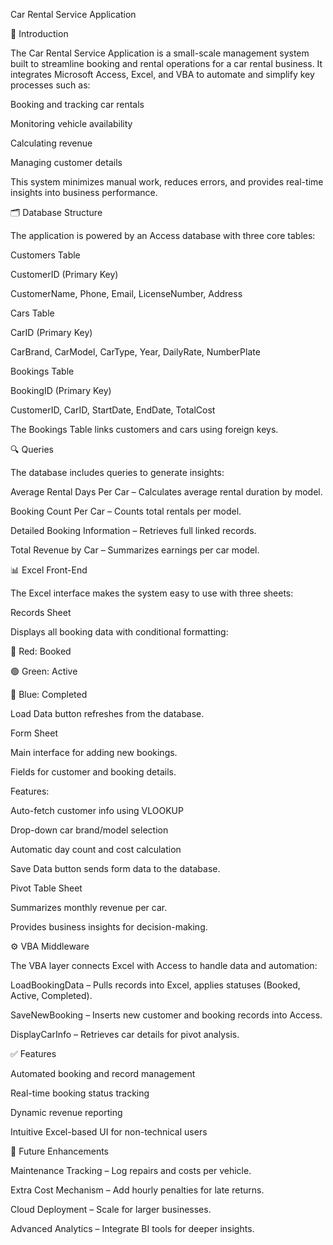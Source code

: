 Car Rental Service Application

📌 Introduction

The Car Rental Service Application is a small-scale management system built to streamline booking and rental operations for a car rental business. It integrates Microsoft Access, Excel, and VBA to automate and simplify key processes such as:

Booking and tracking car rentals

Monitoring vehicle availability

Calculating revenue

Managing customer details

This system minimizes manual work, reduces errors, and provides real-time insights into business performance.

🗂 Database Structure

The application is powered by an Access database with three core tables:

Customers Table

CustomerID (Primary Key)

CustomerName, Phone, Email, LicenseNumber, Address

Cars Table

CarID (Primary Key)

CarBrand, CarModel, CarType, Year, DailyRate, NumberPlate

Bookings Table

BookingID (Primary Key)

CustomerID, CarID, StartDate, EndDate, TotalCost

The Bookings Table links customers and cars using foreign keys.

🔍 Queries

The database includes queries to generate insights:

Average Rental Days Per Car – Calculates average rental duration by model.

Booking Count Per Car – Counts total rentals per model.

Detailed Booking Information – Retrieves full linked records.

Total Revenue by Car – Summarizes earnings per car model.

📊 Excel Front-End

The Excel interface makes the system easy to use with three sheets:

Records Sheet

Displays all booking data with conditional formatting:

🔴 Red: Booked

🟢 Green: Active

🔵 Blue: Completed

Load Data button refreshes from the database.

Form Sheet

Main interface for adding new bookings.

Fields for customer and booking details.

Features:

Auto-fetch customer info using VLOOKUP

Drop-down car brand/model selection

Automatic day count and cost calculation

Save Data button sends form data to the database.

Pivot Table Sheet

Summarizes monthly revenue per car.

Provides business insights for decision-making.

⚙️ VBA Middleware

The VBA layer connects Excel with Access to handle data and automation:

LoadBookingData – Pulls records into Excel, applies statuses (Booked, Active, Completed).

SaveNewBooking – Inserts new customer and booking records into Access.

DisplayCarInfo – Retrieves car details for pivot analysis.

✅ Features

Automated booking and record management

Real-time booking status tracking

Dynamic revenue reporting

Intuitive Excel-based UI for non-technical users

🚀 Future Enhancements

Maintenance Tracking – Log repairs and costs per vehicle.

Extra Cost Mechanism – Add hourly penalties for late returns.

Cloud Deployment – Scale for larger businesses.

Advanced Analytics – Integrate BI tools for deeper insights.
